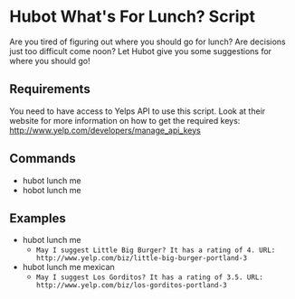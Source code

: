 # Hubot What's For Lunch? Script

Are you tired of figuring out where you should go for lunch? Are decisions just too difficult come noon? Let Hubot give you some suggestions for where you should go!

## Requirements

You need to have access to Yelps API to use this script. Look at their website for more information on how to get the required keys: http://www.yelp.com/developers/manage_api_keys

## Commands

- hubot lunch me
- hobot lunch me <category>

## Examples

- hubot lunch me
  + `May I suggest Little Big Burger? It has a rating of 4. URL: http://www.yelp.com/biz/little-big-burger-portland-3`
- hubot lunch me mexican
  + `May I suggest Los Gorditos? It has a rating of 3.5. URL: http://www.yelp.com/biz/los-gorditos-portland-3`
